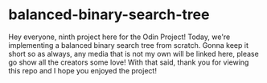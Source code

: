 # balanced-binary-search-tree

Hey everyone, ninth project here for the Odin Project! Today, we're implementing a balanced binary search tree from scratch. Gonna keep it short so as always, any media that is not my own will be linked here, please go show all the creators some love! With that said, thank you for viewing this repo and I hope you enjoyed the project!